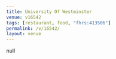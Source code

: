 ```yaml
---
title: University Of Westminster
venue: v16542
tags: [restaurant, food, "fhrs:413506"]
permalink: /v/16542/
layout: venue
---
```

null